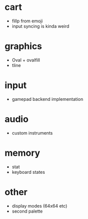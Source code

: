 # cart
* fillp from emoji
* input syncing is kinda weird

# graphics
* Oval + ovalfill
* tline

# input
* gamepad backend implementation

# audio
* custom instruments

# memory
* stat
* keyboard states

# other
* display modes (64x64 etc)
* second palette